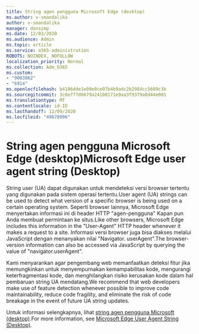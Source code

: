 ```yaml
---
title: String agen pengguna Microsoft Edge (desktop)
ms.author: v-smandalika
author: v-smandalika
manager: dansimp
ms.date: 12/03/2020
ms.audience: Admin
ms.topic: article
ms.service: o365-administration
ROBOTS: NOINDEX, NOFOLLOW
localization_priority: Normal
ms.collection: Adm_O365
ms.custom:
- "9003862"
- "6914"
ms.openlocfilehash: b4106dde1e09e0ce07b4b9adc2b2984cc5609c3b
ms.sourcegitcommit: 3c6e777d6679a24108171e9aa3f9379a8d44e001
ms.translationtype: MT
ms.contentlocale: id-ID
ms.lasthandoff: 12/09/2020
ms.locfileid: "49678096"
---
```

# <a name="microsoft-edge-user-agent-string-desktop"></a><span data-ttu-id="a40fa-102">String agen pengguna Microsoft Edge (desktop)</span><span class="sxs-lookup"><span data-stu-id="a40fa-102">Microsoft Edge user agent string (Desktop)</span></span>

<span data-ttu-id="a40fa-103">String user (UA) dapat digunakan untuk mendeteksi versi browser tertentu yang digunakan pada sistem operasi tertentu.</span><span class="sxs-lookup"><span data-stu-id="a40fa-103">User agent (UA) strings can be used to detect what version of a specific browser is being used on a certain operating system.</span></span> <span data-ttu-id="a40fa-104">Seperti browser lainnya, Microsoft Edge menyertakan informasi ini di header HTTP "agen-pengguna" Kapan pun Anda membuat permintaan ke situs.</span><span class="sxs-lookup"><span data-stu-id="a40fa-104">Like other browsers, Microsoft Edge includes this information in the "User-Agent" HTTP header whenever it makes a request to a site.</span></span> <span data-ttu-id="a40fa-105">Informasi versi browser juga bisa diakses melalui JavaScript dengan menanyakan nilai "Navigator. userAgent".</span><span class="sxs-lookup"><span data-stu-id="a40fa-105">The browser-version information can also be accessed via JavaScript by querying the value of "navigator.userAgent".</span></span>

<span data-ttu-id="a40fa-106">Kami menyarankan agar pengembang web memanfaatkan deteksi fitur jika memungkinkan untuk menyempurnakan kemampabilitas kode, mengurangi keterfragmentasi kode, dan menghilangkan risiko kerusakan kode dalam hal pembaruan string UA mendatang.</span><span class="sxs-lookup"><span data-stu-id="a40fa-106">We recommend that web developers make use of feature detection whenever possible to improve code maintainability, reduce code fragility, and eliminate the risk of code breakage in the event of future UA string updates.</span></span>

<span data-ttu-id="a40fa-107">Untuk informasi selengkapnya, lihat [string agen pengguna Microsoft (desktop)](https://docs.microsoft.com/microsoft-edge/web-platform/user-agent-string).</span><span class="sxs-lookup"><span data-stu-id="a40fa-107">For more information, see [Microsoft Edge User Agent String (Desktop)](https://docs.microsoft.com/microsoft-edge/web-platform/user-agent-string).</span></span>